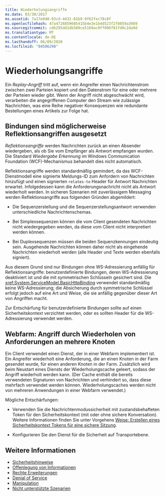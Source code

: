 ```yaml
---
title: Wiederholungsangriffe
ms.date: 03/30/2017
ms.assetid: 7a17e040-93cd-4432-81b9-9f62fec78c8f
ms.openlocfilehash: 47a4726859605415b4e3e1b4d523f2f8059a3989
ms.sourcegitcommit: cdb295dd1db589ce5169ac9ff096f01fd0c2da9d
ms.translationtype: MT
ms.contentlocale: de-DE
ms.lasthandoff: 06/09/2020
ms.locfileid: "84586298"
---
```

# <a name="replay-attacks"></a>Wiederholungsangriffe
Ein *Replay-Angriff* tritt auf, wenn ein Angreifer einen Nachrichtenstrom zwischen zwei Parteien kopiert und den Datenstrom für eine oder mehrere der Parteien wieder gibt. Wenn der Angriff nicht abgeschwächt wird, verarbeiten die angegriffenen Computer den Stream wie zulässige Nachrichten, was eine Reihe negativer Konsequenzen wie redundante Bestellungen eines Artikels zur Folge hat.  
  
## <a name="bindings-may-be-subject-to-reflection-attacks"></a>Bindungen sind möglicherweise Reflektionsangriffen ausgesetzt  
 *Reflektionsangriffe* werden Nachrichten zurück an einen Absender wiedergeben, als ob Sie vom Empfänger als Antwort empfangen wurden. Die Standard *Wiedergabe Erkennung* im Windows Communication Foundation (WCF)-Mechanismus behandelt dies nicht automatisch.  
  
 Reflektionsangriffe werden standardmäßig gemindert, da das WCF-Dienstmodell eine signierte Meldungs-ID zum Anfordern von Nachrichten hinzufügt und einen signierten `relates-to` Header für Antwort Nachrichten erwartet. Infolgedessen kann die Anforderungsnachricht nicht als Antwort wiederholt werden. In sicheren Szenarien mit zuverlässigem Messaging werden Reflektionsangriffe aus folgenden Gründen abgemildert:  
  
- Die Sequenzerstellung und die Sequenzerstellungsantwort verwenden unterschiedliche Nachrichtenschemas.  
  
- Bei Simplexsequenzen können die vom Client gesendeten Nachrichten nicht wiedergegeben werden, da diese vom Client nicht interpretiert werden können.  
  
- Bei Duplexsequenzen müssen die beiden Sequenzkennungen eindeutig sein. Ausgehende Nachrichten können daher nicht als eingehende Nachrichten wiederholt werden (alle Header und Texte werden ebenfalls signiert).  
  
 Aus diesem Grund sind nur Bindungen ohne WS-Adressierung anfällig für Reflektionsangriffe: benutzerdefinierte Bindungen, deren WS-Adressierung deaktiviert ist und die mit symmetrischen Schlüsseln gesichert sind. Die <xref:System.ServiceModel.BasicHttpBinding> verwendet standardmäßig keine WS-Adressierung; die Absicherung durch symmetrische Schlüssel erfolgt jedoch auf eine Art und Weise, die sie anfällig gegenüber dieser Art von Angriffen macht.  
  
 Zur Entschärfung für benutzerdefinierte Bindungen sollte auf einen Sicherheitskontext verzichtet werden, oder es sollten Header für die WS-Adressierung verwendet werden.  
  
## <a name="web-farm-attacker-replays-request-to-multiple-nodes"></a>Webfarm: Angriff durch Wiederholen von Anforderungen an mehrere Knoten  
 Ein Client verwendet einen Dienst, der in einer Webfarm implementiert ist. Ein Angreifer wiederholt eine Anforderung, die an einen Knoten in der Farm gesendet wurde, für einen anderen Knoten in der Farm. Zusätzlich wird beim Neustart eines Diensts der Wiederholungscache geleert, sodass der Angriff wiederholt werden kann. (Der Cache enthält die bereits verwendeten Signaturen von Nachrichten und verhindert so, dass diese mehrfach verwendet werden können. Wiederholungscaches werden nicht von mehreren Anwendungen in einer Webfarm verwendet.)  
  
 Mögliche Entschärfungen:  
  
- Verwenden Sie die Nachrichtenmodussicherheit mit zustandsbehafteten Token für den Sicherheitskontext (mit oder ohne sichere Konversation). Weitere Informationen finden Sie unter Vorgehens [Weise: Erstellen eines Sicherheitskontext Tokens für eine sichere Sitzung](how-to-create-a-security-context-token-for-a-secure-session.md).  
  
- Konfigurieren Sie den Dienst für die Sicherheit auf Transportebene.  
  
## <a name="see-also"></a>Weitere Informationen

- [Sicherheitshinweise](security-considerations-in-wcf.md)
- [Offenlegung von Informationen](information-disclosure.md)
- [Rechte Erweiterungen](elevation-of-privilege.md)
- [Denial of Service](denial-of-service.md)
- [Manipulation](tampering.md)
- [Nicht unterstützte Szenarien](unsupported-scenarios.md)
